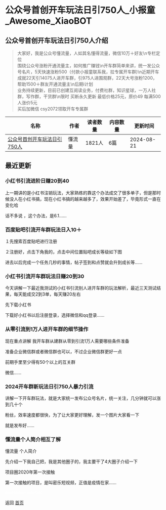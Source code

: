 # 公众号首创开车玩法日引750人_小报童_Awesome_XiaoBOT

## 公众号首创开车玩法日引750人介绍
> 大家好，我是公众号懂流量，人如其名懂得流量，微信10万＋好友\n专栏定位  
围绕公众号涨粉开通流量主，如何推广赚钱\n开车群简单来讲，统一发公众号名片，5天快速涨粉500（付款小报童联系我，拉专属开车群)\n近期开车成就22天引14075人进开车群，引975人进围观群，22天大号涨粉1200，帮助1500＋群友开通流量主\n后期i计划  
业务持续更新，目前已创建互阅读业务，付费社群，知识星球，一万人社群，写作群，干货群\n限时 买断永久更新 最低价格25元，原价49 每满500人涨价5元  
买后加微信 csy2072领取开车专属群  
  


|名称|作者|读者数量|内容数量|更新时间|
|---|---|---|---|---|
|[公众号首创开车玩法日引750人](https://xiaobot.net/p/r666?refer=9c3f1c95-a052-465a-9902-f6d75080262a)|懂流量|1821人|6篇|2024-08-21|

## 最近更新
### 小红书引流进阶日赚20到40

上一期讲的是小红书注销玩法，大家熟练的靠这个办法成交了很多单子，但是那时候没人在小红书搞，现在小红书搞的越来越多了，效果开始差了，毕竟形式一直在变化哈

话不多说 ，这个办法，是6.1......

### 百度贴吧引流开车群玩法日入10＋

１先搜索百度贴吧进行注册

２注册好，点击下角我的，点击中间位置贴吧成长等级如下图

进去以后完成一个任务几秒的事情，帖子签到和点赞就会升到成长等......

### 小红书引流开车群玩法日赚20到30

今天讲解一下最近我测试的小红书引流别人进开车群的玩法解析，最近三天测试结果，每天能成交2到3单，每天赚20左右

先下载小红书

下载好小红书以后注册登录，选择微信和qq登录......

### 从零引流到1万人进开车群的细节操作

现在重点讲解 我开车群从建群从零到引流1万人需要哪些条件准备

准备企业微信群或者微信群也可以，不过企业微信群更好一点

前期手里至少得有50个以上的互关群

微信......

### 2024开车群新玩法日引750人暴力引流

讲解一下开车群玩法，就是大家统一发布公众号名片，统一关注，几分钟就可以涨到几十个

粉丝，效率速度都很快，为了让大家更好理解，发一个图片大家看一下

就是发布好......

### 懂流量个人简介相互了解

懂流量 个人简介

先介绍一下我自己把，我是其他圈子的，我主要干了4大圈子介绍一下

项目圈2020年第一次接触

第一次接触的项目，是叫密乐短视频，正值是疫情在家......


<a href="https://github.com/Reno9527/awesome-xiaobot" style="color: white; text-decoration: none;">awesome-xiaobot</a>

返回 [首页](../README.md)
